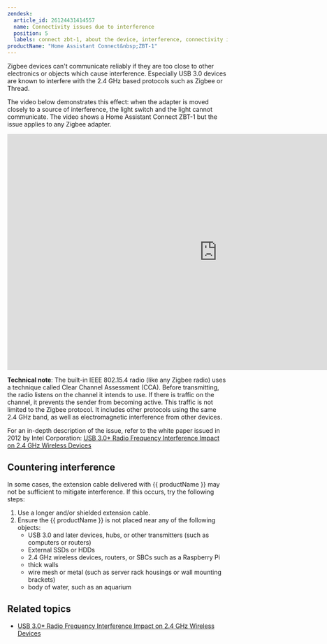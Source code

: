 ```yaml
---
zendesk:
  article_id: 26124431414557
  name: Connectivity issues due to interference
  position: 5
  labels: connect zbt-1, about the device, interference, connectivity issues
productName: "Home Assistant Connect&nbsp;ZBT-1"
---
```


Zigbee devices can't communicate reliably if they are too close to other electronics or objects which cause interference. Especially USB 3.0 devices are known to interfere with the 2.4&nbsp;GHz based protocols such as Zigbee or Thread.

The video below demonstrates this effect: when the adapter is moved closely to a source of interference, the light switch and the light cannot communicate. The video shows a Home Assistant Connect&nbsp;ZBT-1 but the issue applies to any Zigbee adapter.

<iframe width="960" height="540" src="https://www.youtube.com/embed/tHqZhNcFEvA" title="Demo: Zigbee interference caused by USB 3.0 and later" frameborder="0" allow="accelerometer; autoplay; clipboard-write; encrypted-media; gyroscope; picture-in-picture; web-share" controls>
</iframe>

**Technical note**: The built-in IEEE&nbsp;802.15.4 radio (like any Zigbee radio) uses a technique called Clear Channel Assessment (CCA). Before transmitting, the radio listens on the channel it intends to use. If there is traffic on the channel, it prevents the sender from becoming active. This traffic is not limited to the Zigbee protocol. It includes other protocols using the same 2.4&nbsp;GHz band, as well as electromagnetic interference from other devices.

For an in-depth description of the issue, refer to the white paper issued in 2012 by Intel Corporation:
[USB 3.0* Radio Frequency Interference Impact on 2.4&nbsp;GHz Wireless Devices](https://www.usb.org/sites/default/files/327216.pdf)

## Countering interference

In some cases, the extension cable delivered with {{ productName }} may not be sufficient to mitigate interference. If this occurs, try the following steps:

1. Use a longer and/or shielded extension cable.
2. Ensure the {{ productName }} is not placed near any of the following objects:
   - USB&nbsp;3.0 and later devices, hubs, or other transmitters (such as computers or routers)
   - External SSDs or HDDs
   - 2.4&nbsp;GHz wireless devices, routers, or SBCs such as a Raspberry Pi
   - thick walls
   - wire mesh or metal (such as server rack housings or wall mounting brackets)
   - body of water, such as an aquarium

## Related topics

- [USB 3.0* Radio Frequency Interference Impact on 2.4&nbsp;GHz Wireless Devices](https://www.usb.org/sites/default/files/327216.pdf)